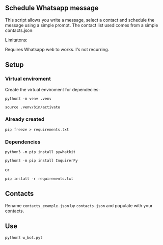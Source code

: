 ## Schedule Whatsapp message

This script allows you write a message, select a contact and schedule the message using a simple prompt.
The contact list used comes from a simple contacts.json

Limitatons:

Requires Whatsapp web to works.
I's not recurring.

## Setup

### Virtual enviroment

Create the virtual enviroment for dependecies:

`python3 -m venv .venv`

`source .venv/bin/activate`

### Already created

`pip freeze > requirements.txt`

### Dependencies

`python3 -m pip install pywhatkit`

`python3 -m pip install InquirerPy`

or

`pip install -r requirements.txt`

## Contacts

Rename `contacts_example.json` by `contacts.json` and populate with your contacts.

## Use

`python3 w_bot.pyt`
